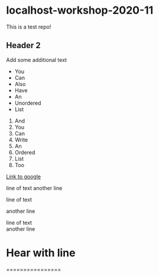 # localhost-workshop-2020-11
This is a test repo!

## Header 2
Add some additional text

- You
- Can
- Also
- Have
- An
- Unordered
- List

1. And
2. You
3. Can 
4. Write
5. An
6. Ordered
7. List
8. Too

[Link to google](google.com)

line of text
another line

line of text

another line

line of text  
another line

# Hear with line
================
